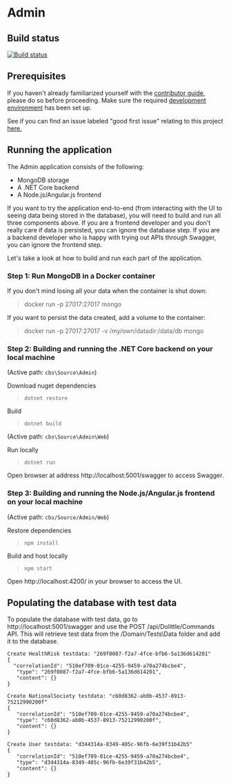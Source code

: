 # Admin

## Build status

[![Build status](https://cbsrc.visualstudio.com/cbs/_apis/build/status/Admin%20CI)](https://cbsrc.visualstudio.com/cbs/_build/latest?definitionId=0)

## Prerequisites

If you haven't already familiarized yourself with the [contributor guide](../../Documentation/Contribution/contributing.md), please do so before proceeding. Make sure the required [development environment](../../Documentation/Contribution/development_environment.md) has been set up.

See if you can find an issue labeled "good first issue" relating to this project [here.](https://github.com/IFRCGo/cbs/issues?utf8=%E2%9C%93&q=is%3Aopen+label%3A%22good+first+issue%22+project%3AIFRCGo%2Fcbs%2F1)

## Running the application

The Admin application consists of the following: 
- MongoDB storage
- A .NET Core backend
- A Node.js/Angular.js frontend

If you want to try the application end-to-end (from interacting with the UI to seeing data being stored in the database), you will need to build and run all three components above. If you are a frontend developer and you don't really care if data is persisted, you can ignore the database step. If you are a backend developer who is happy with trying out APIs through Swagger, you can ignore the frontend step.

Let's take a look at how to build and run each part of the application. 

### Step 1: Run MongoDB in a Docker container

If you don't mind losing all your data when the container is shut down: 
> docker run -p 27017:27017 mongo

If you want to persist the data created, add a volume to the container:
> docker run -p 27017:27017 -v /my/own/datadir:/data/db mongo

### Step 2: Building and running the .NET Core backend on your local machine

(Active path: `cbs\Source\Admin`)

Download nuget dependencies
> `dotnet restore`

Build
> `dotnet build`   

(Active path: `cbs\Source\Admin\Web`)  

Run locally
> `dotnet run`

Open browser at address http://localhost:5001/swagger to access Swagger.

### Step 3: Building and running the Node.js/Angular.js frontend on your local machine

(Active path: `cbs/Source/Admin/Web`)

Restore dependencies
> `npm install`

Build and host locally
> `npm start`

Open http://localhost:4200/ in your browser to access the UI. 

## Populating the database with test data

To populate the database with test data, go to http://localhost:5001/swagger and use the POST /api/Dolittle/Commands API. This will retrieve test data from the /Domain/Tests\Data folder and add it to the database. 

```
Create HealthRisk testdata: "269f0087-f2a7-4fce-bfb6-5a136d614201"
{
  "correlationId": "510ef709-01ce-4255-9459-a70a274bcbe4", 
   "type": "269f0087-f2a7-4fce-bfb6-5a136d614201",
   "content": {}
}

Create NationalSociety testdata: "c60d8362-ab0b-4537-8913-75212990200f"
{
   "correlationId": "510ef709-01ce-4255-9459-a70a274bcbe4",
   "type": "c60d8362-ab0b-4537-8913-75212990200f",
   "content": {}
}
   
Create User testdata: "d344314a-8349-405c-96fb-6e39f31b42b5"
{
   "correlationId": "510ef709-01ce-4255-9459-a70a274bcbe4",
   "type": "d344314a-8349-405c-96fb-6e39f31b42b5",
   "content": {}
}
    
```


